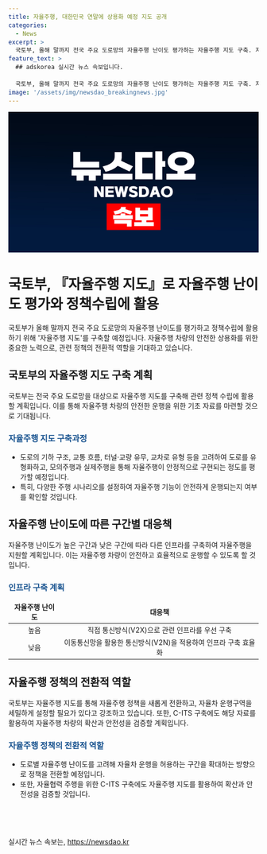 ```yaml
---
title: 자율주행, 대한민국 연말에 상용화 예정 지도 공개
categories:
  - News
excerpt: >
  국토부, 올해 말까지 전국 주요 도로망의 자율주행 난이도 평가하는 자율주행 지도 구축. 지난해 전국 국도 구간 평가 완료, 올해 지방도에도 진행. 자율주행 기술 실증을 위해 임시운행 허가를 취득한 차량이 440대 돌파. 레벨4 자율차 보급 확대 예정. 고속도로, 국도, 지방도 등 주요 도로망을 아우르는 자율주행 지도 구축할 예정. 자율주행 지도는 도로의 기하 구조, 교통 흐름 등을 고려하여 자율주행이 안정적으로 구현되는 정도를 평가하며, 자율협력 주행을 위한 C-ITS 인프라 구축에도 활용될 예정.
feature_text: >
  ## adskorea 실시간 뉴스 속보입니다.

  국토부, 올해 말까지 전국 주요 도로망의 자율주행 난이도 평가하는 자율주행 지도 구축. 지난해 전국 국도 구간 평가 완료, 올해 지방도에도 진행. 자율주행 기술 실증을 위해 임시운행 허가를 취득한 차량이 440대 돌파. 레벨4 자율차 보급 확대 예정. 고속도로, 국도, 지방도 등 주요 도로망을 아우르는 자율주행 지도 구축할 예정. 자율주행 지도는 도로의 기하 구조, 교통 흐름 등을 고려하여 자율주행이 안정적으로 구현되는 정도를 평가하며, 자율협력 주행을 위한 C-ITS 인프라 구축에도 활용될 예정.
image: '/assets/img/newsdao_breakingnews.jpg'
---
```


<p><img src="/assets/img/newsdao_breakingnews.jpg" alt="adskorea 속보" /></p>

<h1>국토부, 『자율주행 지도』로 자율주행 난이도 평가와 정책수립에 활용</h1>

<p data-ke-size="size16">국토부가 올해 말까지 전국 주요 도로망의 자율주행 난이도를 평가하고 정책수립에 활용하기 위해 '자율주행 지도'를 구축할 예정입니다. 자율주행 차량의 안전한 상용화를 위한 중요한 노력으로, 관련 정책의 전환적 역할을 기대하고 있습니다.</p>

<h2 data-ke-size="size26">국토부의 자율주행 지도 구축 계획</h2>

<p data-ke-size="size16">국토부는 전국 주요 도로망을 대상으로 자율주행 지도를 구축해 관련 정책 수립에 활용할 계획입니다. 이를 통해 자율주행 차량의 안전한 운행을 위한 기초 자료를 마련할 것으로 기대됩니다.</p>

<h3><b><span style="color: #1a5490;">자율주행 지도 구축과정</span></b></h3>

<ul>
<li>도로의 기하 구조, 교통 흐름, 터널·교량 유무, 교차로 유형 등을 고려하여 도로를 유형화하고, 모의주행과 실제주행을 통해 자율주행이 안정적으로 구현되는 정도를 평가할 예정입니다.</li>
<li>특히, 다양한 주행 시나리오를 설정하여 자율주행 기능이 안전하게 운행되는지 여부를 확인할 것입니다.</li>
</ul>

<h2 data-ke-size="size26">자율주행 난이도에 따른 구간별 대응책</h2>

<p data-ke-size="size16">자율주행 난이도가 높은 구간과 낮은 구간에 따라 다른 인프라를 구축하여 자율주행을 지원할 계획입니다. 이는 자율주행 차량이 안전하고 효율적으로 운행할 수 있도록 할 것입니다.</p>

<h3><b><span style="color: #1a5490;">인프라 구축 계획</span></b></h3>

<table>
<thead>
<tr>
<td style="text-align: center; height: 17px;"><b>자율주행 난이도</b></td>
<td style="text-align: center; height: 17px;"><b>대응책</b></td>
</tr>
</thead>
<tbody>
<tr>
<td style="text-align: center; height: 17px;">높음</td>
<td style="text-align: center; height: 17px;">직접 통신방식(V2X)으로 관련 인프라를 우선 구축</td>
</tr>
<tr>
<td style="text-align: center; height: 17px;">낮음</td>
<td style="text-align: center; height: 17px;">이동통신망을 활용한 통신방식(V2N)을 적용하여 인프라 구축 효율화</td>
</tr>
</tbody>
</table>

<h2 data-ke-size="size26">자율주행 정책의 전환적 역할</h2>

<p data-ke-size="size16">국토부는 자율주행 지도를 통해 자율주행 정책을 새롭게 전환하고, 자율차 운행구역을 세밀하게 설정할 필요가 있다고 강조하고 있습니다. 또한, C-ITS 구축에도 해당 자료를 활용하여 자율주행 차량의 확산과 안전성을 검증할 계획입니다.</p>

<h3><b><span style="color: #1a5490;">자율주행 정책의 전환적 역할</span></b></h3>

<ul>
<li>도로별 자율주행 난이도를 고려해 자율차 운행을 허용하는 구간을 확대하는 방향으로 정책을 전환할 예정입니다.</li>
<li>또한, 자율협력 주행을 위한 C-ITS 구축에도 자율주행 지도를 활용하여 확산과 안전성을 검증할 것입니다.</li>
</ul>

<p data-ke-size="size16">&nbsp;</p>

<p data-ke-size="size16">&nbsp;</p>
실시간 뉴스 속보는, <a href="https://newsdao.kr" rel="dofollow">https://newsdao.kr</a>


